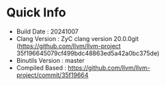 # Quick Info
* Build Date : 20241007
* Clang Version : ZyC clang version 20.0.0git (https://github.com/llvm/llvm-project 35f196645079cf499bdc48863ed5a42a0bc375de)
* Binutils Version : master
* Compiled Based : https://github.com/llvm/llvm-project/commit/35f19664

